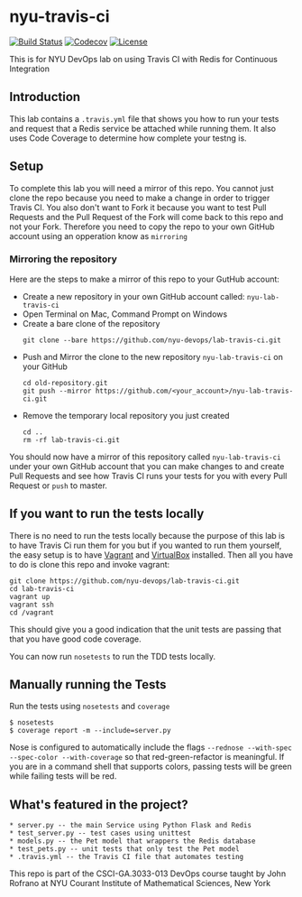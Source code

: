 # nyu-travis-ci

[![Build Status](https://travis-ci.org/meetparekh09/lab-travis-ci.svg?branch=master)](https://travis-ci.org/meetparekh09/lab-travis-ci)
[![Codecov](https://img.shields.io/codecov/c/github/nyu-devops/lab-travis-ci.svg)]()
[![License](https://img.shields.io/badge/License-Apache%202.0-blue.svg)](https://opensource.org/licenses/Apache-2.0)
    
This is for NYU DevOps lab on using Travis CI with Redis for Continuous Integration

## Introduction

This lab contains a `.travis.yml` file that shows you how to run your tests and request that a Redis service be attached while running them. It also uses Code Coverage to determine how complete your testng is.

## Setup

To complete this lab you will need a mirror of this repo. You cannot just clone the repo because you need to make a change in order to trigger Travis CI. You also don't want to Fork it because you want to test Pull Requests and the Pull Request of the Fork will come back to this repo and not your Fork. Therefore you need to copy the repo to your own GitHub account using an opperation know as `mirroring`

### Mirroring the repository

Here are the steps to make a mirror of this repo to your GutHub account:

- Create a new repository in your own GitHub account called: `nyu-lab-travis-ci`
- Open Terminal on Mac, Command Prompt on Windows
- Create a bare clone of the repository
    ```
    git clone --bare https://github.com/nyu-devops/lab-travis-ci.git
    ```
- Push and Mirror the clone to the new repository `nyu-lab-travis-ci` on your GitHub
    ```
    cd old-repository.git
    git push --mirror https://github.com/<your_account>/nyu-lab-travis-ci.git
    ```
- Remove the temporary local repository you just created
    ```
    cd ..
    rm -rf lab-travis-ci.git
    ```

You should now have a mirror of this repository called `nyu-lab-travis-ci` under your own GitHub account that you can make changes to and create Pull Requests and see how Travis CI runs your tests for you with every Pull Request or `push` to master.

## If you want to run the tests locally

There is no need to run the tests locally because the purpose of this lab is to have Travis Ci run them for you but if you wanted to run them yourself, the easy setup is to have [Vagrant](https://www.vagrantup.com/) and [VirtualBox](https://www.virtualbox.org/) installed. Then all you have to do is clone this repo and invoke vagrant:

    git clone https://github.com/nyu-devops/lab-travis-ci.git
    cd lab-travis-ci
    vagrant up
    vagrant ssh
    cd /vagrant

This should give you a good indication that the unit tests are passing that that you have good code coverage.

You can now run `nosetests` to run the TDD tests locally.

## Manually running the Tests

Run the tests using `nosetests` and `coverage`

    $ nosetests
    $ coverage report -m --include=server.py

Nose is configured to automatically include the flags `--rednose --with-spec --spec-color --with-coverage` so that red-green-refactor is meaningful. If you are in a command shell that supports colors, passing tests will be green while failing tests will be red.

## What's featured in the project?

    * server.py -- the main Service using Python Flask and Redis
    * test_server.py -- test cases using unittest
    * models.py -- the Pet model that wrappers the Redis database
    * test_pets.py -- unit tests that only test the Pet model
    * .travis.yml -- the Travis CI file that automates testing

This repo is part of the CSCI-GA.3033-013 DevOps course taught by John Rofrano at NYU Courant Institute of Mathematical Sciences, New York
